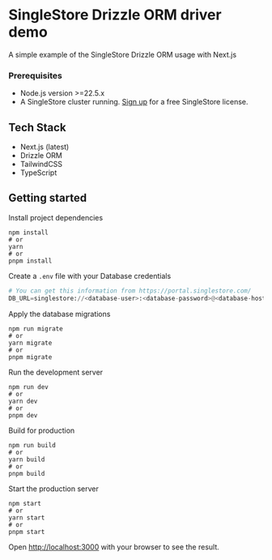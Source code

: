 # SingleStore Drizzle ORM driver demo
A simple example of the SingleStore Drizzle ORM usage with Next.js

### Prerequisites
- Node.js version >=22.5.x
- A SingleStore cluster running. [Sign up](https://www.singlestore.com/cloud-trial/) for a free SingleStore license.

## Tech Stack
- Next.js (latest)
- Drizzle ORM
- TailwindCSS
- TypeScript

## Getting started

Install project dependencies
```shell
npm install
# or
yarn
# or
pnpm install
```

Create a `.env` file with your Database credentials
```python
# You can get this information from https://portal.singlestore.com/
DB_URL=singlestore://<database-user>:<database-password>@<database-host>:<database-port>/<database-name>?ssl={}
```

Apply the database migrations
```shell
npm run migrate
# or
yarn migrate
# or
pnpm migrate
```

Run the development server
```shell
npm run dev
# or
yarn dev
# or
pnpm dev
```

Build for production
```shell
npm run build
# or
yarn build
# or
pnpm build
```

Start the production server
```shell
npm start
# or
yarn start
# or
pnpm start
```

Open [http://localhost:3000](http://localhost:3000) with your browser to see the result.
